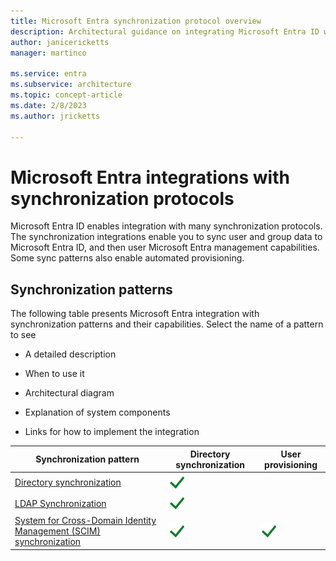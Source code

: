 ```yaml
---
title: Microsoft Entra synchronization protocol overview
description: Architectural guidance on integrating Microsoft Entra ID with legacy synchronization protocols
author: janicericketts
manager: martinco

ms.service: entra
ms.subservice: architecture
ms.topic: concept-article
ms.date: 2/8/2023
ms.author: jricketts

---
```


# Microsoft Entra integrations with synchronization protocols

Microsoft Entra ID enables integration with many synchronization protocols. The synchronization integrations enable you to sync user and group data to Microsoft Entra ID, and then user Microsoft Entra management capabilities. Some sync patterns also enable automated provisioning.

## Synchronization patterns

The following table presents Microsoft Entra integration with synchronization patterns and their capabilities. Select the name of a pattern to see

- A detailed description

- When to use it

- Architectural diagram

- Explanation of system components

- Links for how to implement the integration

| Synchronization pattern| Directory synchronization| User provisioning |
| - | - | - |
| [Directory synchronization](sync-directory.md)| ![check mark](./media/authentication-patterns/check.png)|  |
| [LDAP Synchronization](sync-ldap.md)| ![check mark](./media/authentication-patterns/check.png)|  |
| [System for Cross-Domain Identity Management (SCIM) synchronization](sync-scim.md)| ![check mark](./media/authentication-patterns/check.png)| ![check mark](./media/authentication-patterns/check.png) |
